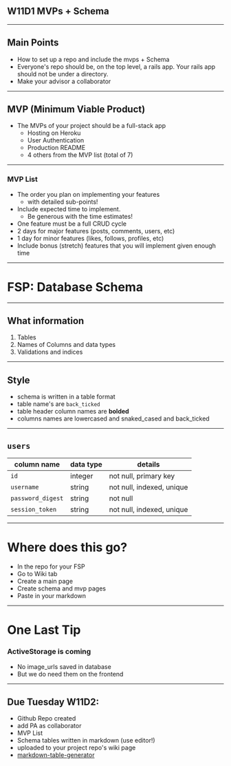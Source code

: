 ## W11D1 MVPs + Schema

---

## Main Points
- How to set up a repo and include the mvps + Schema
- Everyone's repo should be, on the top level, a rails app.  Your rails app should not be under a directory.
- Make your advisor a collaborator 

---

## MVP (Minimum Viable Product)

+ The MVPs of your project should be a full-stack app
  + Hosting on Heroku
  + User Authentication
  + Production README
  + 4 others from the MVP list (total of 7)
  
---

### MVP List
+ The order you plan on implementing your features 
  - with detailed sub-points!
+ Include expected time to implement. 
  - Be generous with the time estimates!
+ One feature must be a full CRUD cycle
+ 2 days for major features (posts, comments, users, etc)
+ 1 day for minor features (likes, follows, profiles, etc)
+ Include bonus (stretch) features that you will implement given enough time

---

# FSP: Database Schema

---

## What information 
1. Tables
2. Names of Columns and data types 
3. Validations and indices

---

## Style
- schema is written in a table format
- table name's are `back_ticked`
- table header column names are **bolded**
- columns names are lowercased and snaked_cased and back_ticked

---

## `users`
column name     | data type | details
----------------|-----------|-----------------------
`id `             | integer   | not null, primary key
`username  `      | string    | not null, indexed, unique
`password_digest` | string    | not null
`session_token`   | string    | not null, indexed, unique

---

# Where does this go?
- In the repo for your FSP
- Go to Wiki tab
- Create a main page
- Create schema and mvp pages
- Paste in your markdown

---

# One Last Tip
### ActiveStorage is coming
- No image_urls saved in database
- But we do need them on the frontend

---

## Due Tuesday W11D2:
- Github Repo created
- add PA as collaborator
- MVP List
- Schema tables written in markdown (use editor!)
- uploaded to your project repo's wiki page
- [markdown-table-generator](https://www.tablesgenerator.com/markdown_tables)

